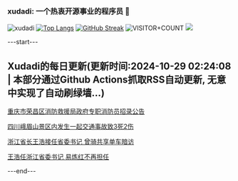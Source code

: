 ### xudadi: 一个热衷开源事业的程序员 👋

![xudadi](https://github-readme-stats-git-masterorgs-github-readme-stats-team.vercel.app/api?username=xudadi)
[![Top Langs](https://github-readme-stats.vercel.app/api/top-langs/?username=xudadi)](https://github.com/anuraghazra/github-readme-stats)
[![GitHub Streak](https://streak-stats.demolab.com?user=xudadi&locale=zh_Hans)](https://git.io/streak-stats)
![VISITOR+COUNT](https://komarev.com/ghpvc/?username=xudadi&label=VISITOR+COUNT)
![](https://raw.githubusercontent.com/xudadi/xudadi/main/assets/github-contribution-grid-snake.svg)


---start---

## Xudadi的每日更新(更新时间:2024-10-29 02:24:08 | 本部分通过Github Actions抓取RSS自动更新, 无意中实现了自动刷绿墙...)

[重庆市荣昌区消防救援局政府专职消防员招录公告](https://www.gongkaoleida.com/article/2173310)

[四川峨眉山景区内发生一起交通事故致3死2伤](https://m.163.com/news/article/JFK2326T0001899O.html)

[浙江省长王浩接任省委书记 曾骑共享单车暗访](https://m.163.com/news/article/JFK0TKQ5055040N3.html)

[王浩任浙江省委书记 易炼红不再担任](https://m.163.com/news/article/JFJV0VQI0001899O.html)

---end---

